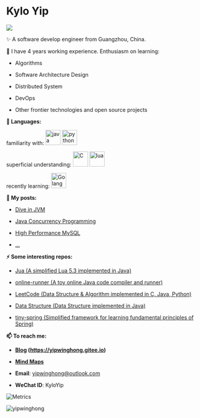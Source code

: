 # Kylo Yip 
<img src="https://pronoun.cyou/x/y?subject=He&object=Him&height=20"> 

✨ A software develop engineer from Guangzhou, China.

🔭 I have 4 years working experience. Enthusiasm on learning: 

  - Algorithms

  - Software Architecture Design

  - Distributed System

  - DevOps

  - Other frontier technologies and open source projects

**🌈 Languages:** 
<p align="left">

familiarity with: 
<img src="https://www.vectorlogo.zone/logos/java/java-icon.svg" alt="java" width="40"/>
<img src="https://www.vectorlogo.zone/logos/python/python-icon.svg" alt="python" width="40"/>

superficial understanding:
<img src="https://ywh-oss.oss-cn-shenzhen.aliyuncs.com/C-lang.svg" alt="C" width="40" />
<img src="https://www.vectorlogo.zone/logos/lua/lua-icon.svg" alt="lua" width="40"/>

recently learning:
<img src="https://www.vectorlogo.zone/logos/golang/golang-official.svg" alt="Golang" width="40" height="40"/>

</p>

**📝 My posts:**

- [Dive in JVM](https://www.processon.com/view/5c8f9682e4b09a16b9a6ec93#map)

- [Java Concurrency Programming](https://www.processon.com/view/5c8f80cce4b0ab74ecdc6f12#map)

- [High Performance MySQL](https://www.processon.com/view/5c9b66e9e4b09bf72a6ab9e8#map)

- [...](https://www.yipwinghong.com)

**⚡ Some interesting repos:**

- [Jua (A simplified Lua 5.3 implemented in Java)](https://github.com/FreetechRevise/Jua)

- [online-runner (A toy online Java code compiler and runner)](https://github.com/yipwinghong/online-runner)

- [LeetCode (Data Structure & Algorithm implemented in C, Java, Python)](https://github.com/FreetechRevise/algorithm)

- [Data Structure (Data Structure implemented in Java)](https://github.com/FreetechRevise/data-structure)

- [tiny-spring (Simplified framework for learning fundamental principles of Spring)](https://github.com/yipwinghong/tiny-spring)

**📫 To reach me:**

- **[Blog](https://www.yipwinghong.com) (https://yipwinghong.gitee.io)**

- **[Mind Maps](https://www.processon.com/u/5c84a4fde4b0ed6b42fac9a9/profile)**

- **Email**: yipwinghong@outlook.com

- **WeChat ID**: KyloYip


<!--

> I'm job hunting currently. Please reach out to me at email if you have any problems. Thnx~😄

**yipwinghong/yipwinghong** is a ✨ _special_ ✨ repository because its `README.md` (this file) appears on your GitHub profile.


Here are some ideas to get you started:

- 🔭 I’m currently working on ...
- 🌱 I’m currently learning ...
- 👯 I’m looking to collaborate on ...
- 🤔 I’m looking for help with ...
- 💬 Ask me about ...
- 📫 How to reach me: ...
- 😄 Pronouns: ...
- ⚡ Fun fact: ...


-->


![Metrics](https://metrics.lecoq.io/yipwinghong?template=classic&base.header=0&base.activity=0&base.community=0&base.repositories=0&base.metadata=0&isocalendar=1&languages=1&isocalendar.duration=full-year&config.timezone=Asia%2FShanghai) 

 
<!-- &theme=dracula -->
<img src="https://github-readme-stats.vercel.app/api?username=yipwinghong&show_icons=true" alt="yipwinghong" />
